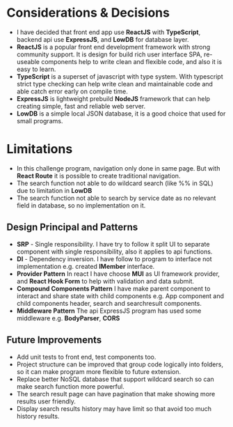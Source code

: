 # Considerations & Decisions

 - I have decided that front end app use **ReactJS** with **TypeScript**, backend api use **ExpressJS**, and **LowDB** for database layer. 
 - **ReactJS** is a popular front end development framework with strong community support. It is design for build rich user interface SPA, re-useable  components help to write clean and flexible code, and also it is easy to learn. 
 - **TypeScript** is a superset of javascript with type system. With typescript strict type checking can help write clean and maintainable code and able catch error early on compile time.
 - **ExpressJS** is lightweight prebuild **NodeJS** framework that can help creating simple, fast and reliable web server. 
 - **LowDB** is a simple local JSON database, it is a good choice that used for small programs.

# Limitations

 - In this challenge program, navigation only done in same page. But with **React Route** it is possible to create traditional navigation.
 - The search function not able to do wildcard search  (like %% in SQL)  due to limitation in **LowDB** 
 - The search function not able to search by service date as no relevant field in database, so no implementation on it.

## Design Principal and Patterns
 - **SRP** - Single responsibility. I have try to follow it split UI to separate component with single responsibility, also it applies to api functions.
 - **DI** - Dependency inversion.  I have follow to program to interface not implementation e.g. created **IMember** interface.
 - **Provider Pattern** In react I have choose **MUI** as UI framework provider, and **React Hook Form** to help with validation and data submit.
 - **Compound Components Pattern** I have make parent component to interact and share state with child components e.g. App component and child components header, search and searchresult components.
 - **Middleware Pattern** The api ExpressJS program has used some middleware e.g. **BodyParser**, **CORS**
 
## Future Improvements
 - Add unit tests to front end, test components too.
 - Project structure can be improved that group code logically into folders, so it can make program more flexible to future extension.
 - Replace better NoSQL database that support wildcard search so can make search function more powerful.
 - The search result page can have pagination that make showing more results user friendly.
 - Display search results history may have limit so that avoid too much history results.
